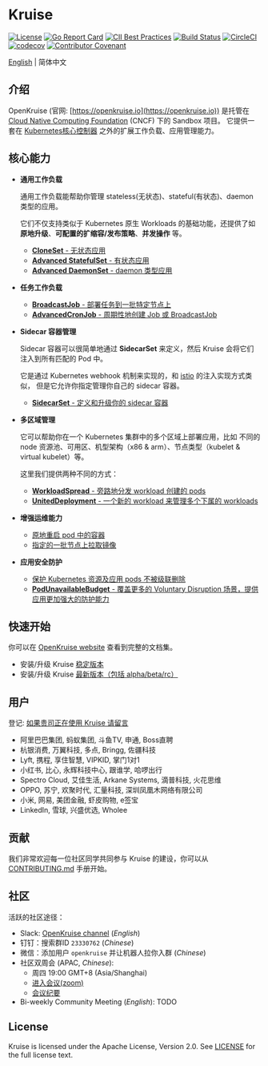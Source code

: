 # Kruise

[![License](https://img.shields.io/badge/license-Apache%202-4EB1BA.svg)](https://www.apache.org/licenses/LICENSE-2.0.html)
[![Go Report Card](https://goreportcard.com/badge/github.com/openkruise/kruise)](https://goreportcard.com/report/github.com/openkruise/kruise)
[![CII Best Practices](https://bestpractices.coreinfrastructure.org/projects/2908/badge)](https://bestpractices.coreinfrastructure.org/en/projects/2908)
[![Build Status](https://travis-ci.org/openkruise/kruise.svg?branch=master)](https://travis-ci.org/openkruise/kruise)
[![CircleCI](https://circleci.com/gh/openkruise/kruise.svg?style=svg)](https://circleci.com/gh/openkruise/kruise)
[![codecov](https://codecov.io/gh/openkruise/kruise/branch/master/graph/badge.svg)](https://codecov.io/gh/openkruise/kruise)
[![Contributor Covenant](https://img.shields.io/badge/Contributor%20Covenant-v2.0%20adopted-ff69b4.svg)](./CODE_OF_CONDUCT.md)

[English](./README.md) | 简体中文

## 介绍

OpenKruise (官网: [https://openkruise.io](https://openkruise.io)) 是托管在 [Cloud Native Computing Foundation](https://cncf.io/) (CNCF) 下的 Sandbox 项目。
它提供一套在 [Kubernetes核心控制器](https://kubernetes.io/docs/concepts/overview/what-is-kubernetes/) 之外的扩展工作负载、应用管理能力。

## 核心能力

- **通用工作负载**

  通用工作负载能帮助你管理 stateless(无状态)、stateful(有状态)、daemon 类型的应用。

  它们不仅支持类似于 Kubernetes 原生 Workloads 的基础功能，还提供了如 **原地升级**、**可配置的扩缩容/发布策略**、**并发操作** 等。

  - [**CloneSet** - 无状态应用](https://openkruise.io/zh/docs/user-manuals/cloneset/)
  - [**Advanced StatefulSet** - 有状态应用](https://openkruise.io/zh/docs/user-manuals/advancedstatefulset)
  - [**Advanced DaemonSet** - daemon 类型应用](https://openkruise.io/zh/docs/user-manuals/advanceddaemonset)

- **任务工作负载**

  - [**BroadcastJob** - 部署任务到一批特定节点上](https://openkruise.io/zh/docs/user-manuals/broadcastjob)
  - [**AdvancedCronJob** - 周期性地创建 Job 或 BroadcastJob](https://openkruise.io/zh/docs/user-manuals/advancedcronjob)

- **Sidecar 容器管理**

  Sidecar 容器可以很简单地通过 **SidecarSet** 来定义，然后 Kruise 会将它们注入到所有匹配的 Pod 中。

  它是通过 Kubernetes webhook 机制来实现的，和 [istio](https://istio.io/latest/docs/setup/additional-setup/sidecar-injection/) 的注入实现方式类似，
  但是它允许你指定管理你自己的 sidecar 容器。

  - [**SidecarSet** - 定义和升级你的 sidecar 容器](https://openkruise.io/zh/docs/user-manuals/sidecarset)

- **多区域管理**

  它可以帮助你在一个 Kubernetes 集群中的多个区域上部署应用，比如 不同的 node 资源池、可用区、机型架构（x86 & arm）、节点类型（kubelet & virtual kubelet）等。

  这里我们提供两种不同的方式：

  - [**WorkloadSpread** - 旁路地分发 workload 创建的 pods](https://openkruise.io/zh/docs/user-manuals/workloadspread)
  - [**UnitedDeployment** - 一个新的 workload 来管理多个下属的 workloads](https://openkruise.io/zh/docs/user-manuals/uniteddeployment)

- **增强运维能力**

  - [原地重启 pod 中的容器](https://openkruise.io/zh/docs/user-manuals/containerrecreaterequest)
  - [指定的一批节点上拉取镜像](https://openkruise.io/zh/docs/user-manuals/imagepulljob)

- **应用安全防护**

  - [保护 Kubernetes 资源及应用 pods 不被级联删除](https://openkruise.io/zh/docs/user-manuals/deletionprotection)
  - [**PodUnavailableBudget** - 覆盖更多的 Voluntary Disruption 场景，提供应用更加强大的防护能力](https://openkruise.io/zh/docs/user-manuals/podunavailablebudget)

## 快速开始

你可以在 [OpenKruise website](https://openkruise.io/zh/docs/) 查看到完整的文档集。

- 安装/升级 Kruise [稳定版本](https://openkruise.io/docs/installation)
- 安装/升级 Kruise [最新版本（包括 alpha/beta/rc）](https://openkruise.io/docs/next/installation)

## 用户

登记: [如果贵司正在使用 Kruise 请留言](https://github.com/openkruise/kruise/issues/289)

- 阿里巴巴集团, 蚂蚁集团, 斗鱼TV, 申通, Boss直聘
- 杭银消费, 万翼科技, 多点, Bringg, 佐疆科技
- Lyft, 携程, 享住智慧, VIPKID, 掌门1对1
- 小红书, 比心, 永辉科技中心, 跟谁学, 哈啰出行
- Spectro Cloud, 艾佳生活, Arkane Systems, 滴普科技, 火花思维
- OPPO, 苏宁, 欢聚时代, 汇量科技, 深圳凤凰木网络有限公司
- 小米, 网易, 美团金融, 虾皮购物, e签宝
- LinkedIn, 雪球, 兴盛优选, Wholee

## 贡献

我们非常欢迎每一位社区同学共同参与 Kruise 的建设，你可以从 [CONTRIBUTING.md](CONTRIBUTING.md) 手册开始。

## 社区

活跃的社区途径：

- Slack: [OpenKruise channel](https://kubernetes.slack.com/channels/openkruise) (*English*)
- 钉钉：搜索群ID `23330762` (*Chinese*)
- 微信：添加用户 `openkruise` 并让机器人拉你入群 (*Chinese*)
- 社区双周会 (APAC, *Chinese*):
  - 周四 19:00 GMT+8 (Asia/Shanghai)
  - [进入会议(zoom)](https://us02web.zoom.us/j/87059136652?pwd=NlI4UThFWXVRZkxIU0dtR1NINncrQT09)
  - [会议纪要](https://shimo.im/docs/gXqmeQOYBehZ4vqo)
- Bi-weekly Community Meeting (*English*): TODO

## License

Kruise is licensed under the Apache License, Version 2.0. See [LICENSE](./LICENSE.md) for the full license text.
